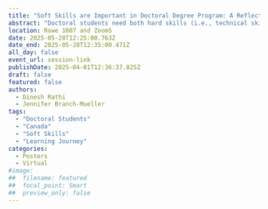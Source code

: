 ```yaml
---
title: "Soft Skills are Important in Doctoral Degree Program: A Reflection by Doctoral Students"
abstract: "Doctoral students need both hard skills (i.e., technical skills) and soft skills (i.e., social skills) to manage their learning journey and to succeed in their program of study. The paper presents findings from a qualitative study conducted with doctoral students enrolled in one of the Canadian U15 universities and studying in diverse doctoral degree programs. The study presents findings from the experiential reflection of doctoral students on the use of soft skills to succeed in their program of study. The participating students suggested a range of “non-academic” skills (i.e., soft skills) that were important in their learning journey such as communication, time management, conflict management, stress management, expectation management, work ethics, self- discipline and motivation, power navigation and others. This research aims to identify a wide range of soft skills that doctoral students need to move successfully in their program of study and contribute to the growing body of literature in the area of soft skills, particularly in the context of doctoral students and their programs."
location: Rowe 1007 and ZoomS
date: 2025-05-28T12:25:00.763Z
date_end: 2025-05-28T12:35:00.471Z
all_day: false
event_url: session-link
publishDate: 2025-04-01T12:36:37.825Z
draft: false
featured: false
authors:
  - Dinesh Rathi
  - Jennifer Branch-Mueller
tags:
  - "Doctoral Students"
  - "Canada"
  - "Soft Skills"
  - "Learning Journey"
categories:
  - Posters
  - Virtual
#image:
##  filename: featured
##  focal_point: Smart
##  preview_only: false
---
```

